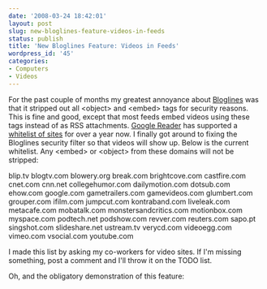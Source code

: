 ```yaml
---
date: '2008-03-24 18:42:01'
layout: post
slug: new-bloglines-feature-videos-in-feeds
status: publish
title: 'New Bloglines Feature: Videos in Feeds'
wordpress_id: '45'
categories:
- Computers
- Videos
---
```


For the past couple of months my greatest annoyance about [Bloglines](http://beta.bloglines.com/) was that it stripped out all &lt;object&gt; and &lt;embed&gt; tags for security reasons. This is fine and good, except that most feeds embed videos using these tags instead of as RSS attachments. [Google Reader](http://reader.google.com/) has supported a [whitelist of sites](http://googlereader.blogspot.com/2007/01/getting-embedded-in-google-reader.html) for over a year now. I finally got around to fixing the Bloglines security filter so that videos will show up. Below is the current whitelist. Any &lt;embed&gt; or &lt;object&gt; from these domains will not be stripped:

blip.tv
blogtv.com
blowery.org
break.com
brightcove.com
castfire.com
cnet.com
cnn.net
collegehumor.com
dailymotion.com
dotsub.com
ehow.com
google.com
gametrailers.com
gamevideos.com
glumbert.com
grouper.com
ifilm.com
jumpcut.com
kontraband.com
liveleak.com
metacafe.com
mobatalk.com
monstersandcritics.com
motionbox.com
myspace.com
podtech.net
podshow.com
revver.com
reuters.com
sapo.pt
singshot.com
slideshare.net
ustream.tv
verycd.com
videoegg.com
vimeo.com
vsocial.com
youtube.com

I made this list by asking my co-workers for video sites. If I'm missing something, post a comment and I'll throw it on the TODO list. 

Oh, and the obligatory demonstration of this feature:

